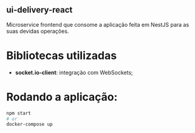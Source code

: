 
## ui-delivery-react
Microservice frontend que consome a aplicação feita em NestJS para as suas devidas operações.

# Bibliotecas utilizadas
- **socket.io-client**: integração com WebSockets;

# Rodando a aplicação:
```bash
npm start
# or
docker-compose up
```
